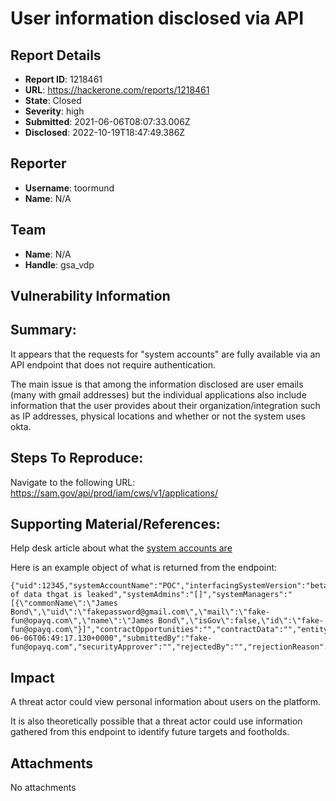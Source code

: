 # User information disclosed via API

## Report Details
- **Report ID**: 1218461
- **URL**: https://hackerone.com/reports/1218461
- **State**: Closed
- **Severity**: high
- **Submitted**: 2021-06-06T08:07:33.006Z
- **Disclosed**: 2022-10-19T18:47:49.386Z

## Reporter
- **Username**: toormund
- **Name**: N/A

## Team
- **Name**: N/A
- **Handle**: gsa_vdp

## Vulnerability Information
## Summary:

It appears that the requests for "system accounts" are fully available via an API endpoint that does not require authentication. 

The main issue is that among the information disclosed are user emails (many with gmail addresses) but the individual applications also include information that the user provides about their organization/integration such as IP addresses, physical locations and whether or not the system uses okta. 

## Steps To Reproduce:

Navigate to the following URL:  https://sam.gov/api/prod/iam/cws/v1/applications/

## Supporting Material/References:

Help desk article about what the [system accounts are](http://www.fsd.gov/gsafsd_sp?id=gsafsd_kb_articles&sys_id=c8d50f1d1b187c909ac5ddb6bc4bcbe2)

Here is an example object of what is returned from the endpoint:

```
{"uid":12345,"systemAccountName":"POC","interfacingSystemVersion":"beta.POCcom","systemDescriptionAndFunction":"example of data thgat is leaked","systemAdmins":"[]","systemManagers":"[{\"commonName\":\"James Bond\",\"uid\":\"fakepassword@gmail.com\",\"mail\":\"fake-fun@opayq.com\",\"name\":\"James Bond\",\"isGov\":false,\"id\":\"fake-fun@opayq.com\"}]","contractOpportunities":"","contractData":"","entityInformation":"","federalHierarchy":"","wageDeterminations":"","assistanceListings":"","referenceData":"","ipAddress":"","typeOfConnection":"","physicalLocation":"","securityOfficialName":"","securityOfficialEmail":"","uploadAto":"","authorizationConfirmation":false,"authorizingOfficialName":"","submittedDate":"2021-06-06T06:49:17.130+0000","submittedBy":"fake-fun@opayq.com","securityApprover":"","rejectedBy":"","rejectionReason":"","applicationStatus":"Draft","isGov":false,"migratedToOkta":false,"fips199Categorization":""}
```

## Impact

A threat actor could view personal information about users on the platform.

It is also theoretically possible that a threat actor could use information gathered from this endpoint to identify future targets and footholds.

## Attachments
No attachments
